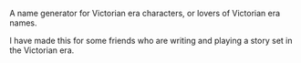 A name generator for Victorian era characters, or lovers of Victorian era names.

I have made this for some friends who are writing and playing a story set in the Victorian era.